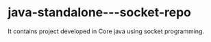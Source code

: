 # java-standalone---socket-repo
It contains project developed in Core java using socket programming.
